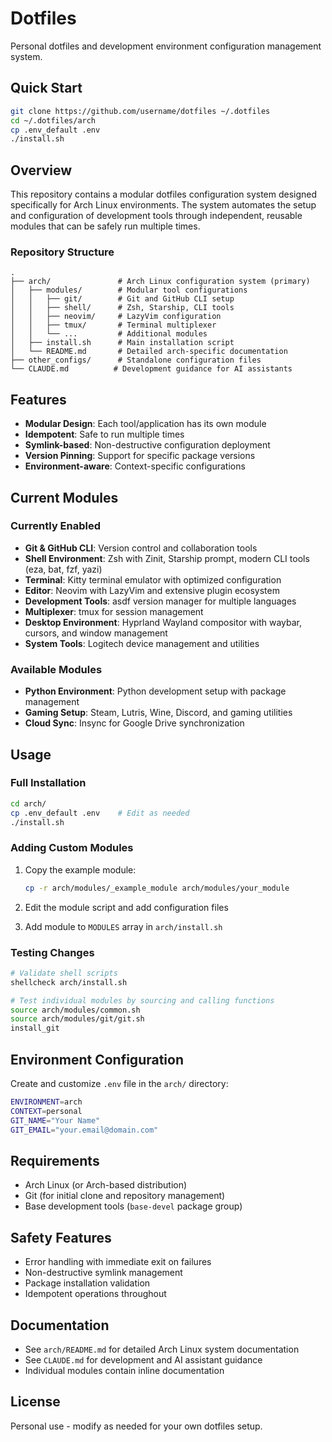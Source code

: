 # Dotfiles

Personal dotfiles and development environment configuration management system.

## Quick Start

```bash
git clone https://github.com/username/dotfiles ~/.dotfiles
cd ~/.dotfiles/arch
cp .env_default .env
./install.sh
```

## Overview

This repository contains a modular dotfiles configuration system designed specifically for Arch Linux environments. The system automates the setup and configuration of development tools through independent, reusable modules that can be safely run multiple times.

### Repository Structure

```
.
├── arch/               # Arch Linux configuration system (primary)
│   ├── modules/        # Modular tool configurations
│   │   ├── git/        # Git and GitHub CLI setup
│   │   ├── shell/      # Zsh, Starship, CLI tools
│   │   ├── neovim/     # LazyVim configuration
│   │   ├── tmux/       # Terminal multiplexer
│   │   └── ...         # Additional modules
│   ├── install.sh      # Main installation script
│   └── README.md       # Detailed arch-specific documentation
├── other_configs/      # Standalone configuration files
└── CLAUDE.md          # Development guidance for AI assistants
```

## Features

- **Modular Design**: Each tool/application has its own module
- **Idempotent**: Safe to run multiple times
- **Symlink-based**: Non-destructive configuration deployment
- **Version Pinning**: Support for specific package versions
- **Environment-aware**: Context-specific configurations

## Current Modules

### Currently Enabled
- **Git & GitHub CLI**: Version control and collaboration tools
- **Shell Environment**: Zsh with Zinit, Starship prompt, modern CLI tools (eza, bat, fzf, yazi)
- **Terminal**: Kitty terminal emulator with optimized configuration
- **Editor**: Neovim with LazyVim and extensive plugin ecosystem
- **Development Tools**: asdf version manager for multiple languages
- **Multiplexer**: tmux for session management
- **Desktop Environment**: Hyprland Wayland compositor with waybar, cursors, and window management
- **System Tools**: Logitech device management and utilities

### Available Modules
- **Python Environment**: Python development setup with package management
- **Gaming Setup**: Steam, Lutris, Wine, Discord, and gaming utilities
- **Cloud Sync**: Insync for Google Drive synchronization

## Usage

### Full Installation

```bash
cd arch/
cp .env_default .env    # Edit as needed
./install.sh
```

### Adding Custom Modules

1. Copy the example module:

   ```bash
   cp -r arch/modules/_example_module arch/modules/your_module
   ```

2. Edit the module script and add configuration files

3. Add module to `MODULES` array in `arch/install.sh`

### Testing Changes

```bash
# Validate shell scripts
shellcheck arch/install.sh

# Test individual modules by sourcing and calling functions
source arch/modules/common.sh
source arch/modules/git/git.sh
install_git
```

## Environment Configuration

Create and customize `.env` file in the `arch/` directory:

```bash
ENVIRONMENT=arch
CONTEXT=personal
GIT_NAME="Your Name"
GIT_EMAIL="your.email@domain.com"
```

## Requirements

- Arch Linux (or Arch-based distribution)
- Git (for initial clone and repository management)
- Base development tools (`base-devel` package group)

## Safety Features

- Error handling with immediate exit on failures
- Non-destructive symlink management
- Package installation validation
- Idempotent operations throughout

## Documentation

- See `arch/README.md` for detailed Arch Linux system documentation
- See `CLAUDE.md` for development and AI assistant guidance
- Individual modules contain inline documentation

## License

Personal use - modify as needed for your own dotfiles setup.
